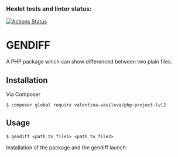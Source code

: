 ### Hexlet tests and linter status:
[![Actions Status](https://github.com/Valentina-Vasileva/php-project-lvl2/workflows/hexlet-check/badge.svg)](https://github.com/Valentina-Vasileva/php-project-lvl2/actions)

GENDIFF
========

A PHP package which can show differenced between two plain files.

Installation  
------------
Via Composer

    $ composer global require valentina-vasileva/php-project-lvl2

Usage
-----
   
    $ gendiff <path_to_file1> <path_to_file2>
    
Installation of the package and the gendiff launch:  
